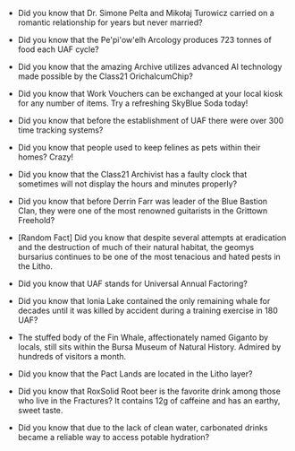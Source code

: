 - Did you know that Dr. Simone Pelta and Mikołaj Turowicz carried on a romantic relationship for years but never married?

- Did you know that the Pe'pi'ow'elh Arcology produces 723 tonnes of food each UAF cycle?

- Did you know that the amazing Archive utilizes advanced AI technology made possible by the Class21 OrichalcumChip?

- Did you know that Work Vouchers can be exchanged at your local kiosk for any number of items. Try a refreshing SkyBlue Soda today!

- Did you know that before the establishment of UAF there were over 300 time tracking systems?

- Did you know that people used to keep felines as pets within their homes? Crazy!

- Did you know that the Class21 Archivist has a faulty clock that sometimes will not display the hours and minutes properly?

- Did you know that before Derrin Farr was leader of the Blue Bastion Clan, they were one of the most renowned guitarists in the Grittown Freehold?

- [Random Fact] Did you know that despite several attempts at eradication and the destruction of much of their natural habitat, the geomys bursarius continues to be one of the most tenacious and hated pests in the Litho.

- Did you know that UAF stands for Universal Annual Factoring?

- Did you know that Ionia Lake contained the only remaining whale for decades until it was killed by accident during a training exercise in 180 UAF?

- The stuffed body of the Fin Whale, affectionately named Giganto by locals, still sits within the Bursa Museum of Natural History. Admired by hundreds of visitors a month.

- Did you know that the Pact Lands are located in the Litho layer?

- Did you know that RoxSolid Root beer is the favorite drink among those who live in the Fractures? It contains 12g of caffeine and has an earthy, sweet taste.

- Did you know that due to the lack of clean water, carbonated drinks became a reliable way to access potable hydration?